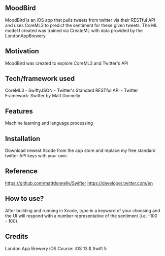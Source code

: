 ## MoodBird
MoodBird is an iOS app that pulls tweets from twitter via their RESTful API and uses CoreML3 to predict the sentiment for these given tweets. The ML model I created was trained via CreateML with data provided by the LondonAppBrewery. 

## Motivation
MoodBird was created to explore CoreML3 and Twitter's API

## Tech/framework used
CoreML3 - SwiftyJSON - Twitter's Standard RESTful API - Twitter Framework: Swifter by Matt Donnelly

## Features
Machine learning and language processing

## Installation
Download newest Xcode from the app store and replace my free standard twitter API keys with your own.

## Reference
https://github.com/mattdonnelly/Swifter
https://developer.twitter.com/en


## How to use?
After building and running in Xcode, type in a keyword of your choosing and the UI will respond with a number representative of the sentiment (i.e. -100 - 100).

## Credits
London App Brewery iOS Course: iOS 13 & Swift 5
